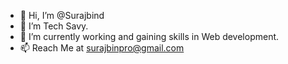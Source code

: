 - 👋 Hi, I’m @Surajbind
- 👀 I’m Tech Savy.
- 🌱 I’m currently working and gaining skills in Web development.
- 📫 Reach Me at surajbinpro@gmail.com

<!---
Surajbind/Surajbind is a ✨ special ✨ repository because its `README.md` (this file) appears on your GitHub profile.
You can click the Preview link to take a look at your changes.
--->
